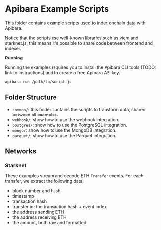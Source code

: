 # Apibara Example Scripts

This folder contains example scripts used to index onchain data with Apibara.

Notice that the scripts use well-known libraries such as viem and starknet.js,
this means it's possible to share code between frontend and indexer.

**Running**

Running the examples requires you to install the Apibara CLI tools (TODO: link
to instructions) and to create a free Apibara API key.

```bash
apibara run /path/to/script.js
```

## Folder Structure

- `common/`: this folder contains the scripts to transform data, shared between
  all examples.
- `webhook/`: show how to use the webhook integration.
- `postgres/`: show how to use the PostgreSQL integration.
- `mongo/`: show how to use the MongoDB integration.
- `parquet/`: show how to use the Parquet integration.

## Networks

### Starknet

These examples stream and decode ETH `Transfer` events. For each transfer, we
extract the following data:

- block number and hash
- timestamp
- transaction hash
- transfer id: the transaction hash + event index
- the address sending ETH
- the address receiving ETH
- the amount, both raw and formatted
